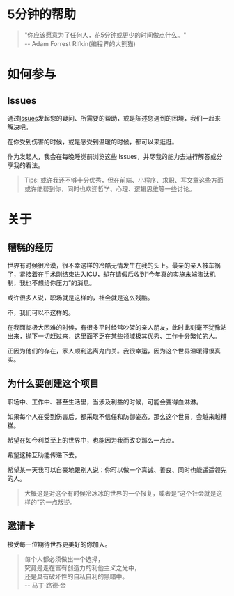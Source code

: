 # 5分钟的帮助
> "你应该愿意为了任何人，花5分钟或更少的时间做点什么。"   
> -- Adam Forrest Rifkin(编程界的大熊猫)

# 如何参与
## Issues
通过[Issues](https://github.com/godbasin/5-minutes-help/issues)发起您的疑问、所需要的帮助，或是陈述您遇到的困境，我们一起来解决吧。

在你受到伤害的时候，或是感受到温暖的时候，都可以来逛逛。

作为发起人，我会在每晚睡觉前浏览这些 Issues，并尽我的能力去进行解答或分享我的看法。
> Tips: 或许我还不够十分优秀，但在前端、小程序、求职、写文章这些方面或许能帮到你，同时也欢迎哲学、心理、逻辑思维等一些讨论。

# 关于
## 糟糕的经历
世界有时候很冷漠，很不幸这样的冷酷无情发生在我的头上。最亲的亲人被车祸了，紧接着在手术刚结束进入ICU，却在请假后收到“今年真的实施末端淘汰机制，我也不想给你压力”的消息。

或许很多人说，职场就是这样的，社会就是这么残酷。

不，我们可以不这样的。

在我面临极大困难的时候，有很多平时经常吵架的亲人朋友，此时此刻毫不犹豫站出来，抛下一切赶过来，这里面不乏在某些领域极其优秀、工作十分繁忙的人。

正因为他们的存在，家人顺利逃离鬼门关。我很幸运，因为这个世界温暖得很真实。

## 为什么要创建这个项目
职场中、工作中、甚至生活里，当涉及利益的时候，可能会变得血淋淋。

如果每个人在受到伤害后，都采取不信任和防御姿态，那么这个世界，会越来越糟糕。

希望在如今利益至上的世界中，也能因为我而改变那么一点点。

希望这种互助能传递下去。

希望某一天我可以自豪地跟别人说：你可以做一个真诚、善良、同时也能遥遥领先的人。

> 大概这是对这个有时候冷冰冰的世界的一个报复，或者是“这个社会就是这样的”的一点叛逆。

## 邀请卡
接受每一位期待世界更美好的你加入。

> 每个人都必须做出一个选择，  
> 究竟是走在富有创造力的利他主义之光中，  
> 还是具有破坏性的自私自利的黑暗中。  
> -- 马丁·路德·金
